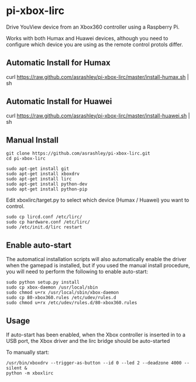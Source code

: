 pi-xbox-lirc
============

Drive YouView device from an Xbox360 controller using a Raspberry Pi.

Works with both Humax and Huawei devices, although you need to configure
which device you are using as the remote control protols differ.

Automatic Install for Humax
---------------------------
curl https://raw.github.com/asrashley/pi-xbox-lirc/master/install-humax.sh | sh

Automatic Install for Huawei
----------------------------
curl https://raw.github.com/asrashley/pi-xbox-lirc/master/install-huawei.sh | sh

Manual Install
--------------
	git clone https://github.com/asrashley/pi-xbox-lirc.git
    cd pi-xbox-lirc

	sudo apt-get install git
    sudo apt-get install xboxdrv
    sudo apt-get install lirc
    sudo apt-get install python-dev
    sudo apt-get install python-pip

Edit xboxlirc/target.py to select which device (Humax / Huawei) you want
to control.

    sudo cp lircd.conf /etc/lirc/
    sudo cp hardware.conf /etc/lirc/
    sudo /etc/init.d/lirc restart

Enable auto-start
-----------------
The automatical installation scripts will also automatically enable the
driver when the gamepad is installed, but if you used the manual install
procedure, you will need to perform the following to enable auto-start:

    sudo python setup.py install
    sudo cp xbox-daemon /usr/local/sbin
    sudo chmod u+rx /usr/local/sbin/xbox-daemon
    sudo cp 80-xbox360.rules /etc/udev/rules.d
    sudo chmod u+rx /etc/udev/rules.d/80-xbox360.rules

Usage
-----
If auto-start has been enabled, when the Xbox controller is inserted in 
to a USB port, the Xbox driver and the lirc bridge should be auto-started

To manually start:

    /usr/bin/xboxdrv --trigger-as-button --id 0 --led 2 --deadzone 4000 --silent &
    python -m xboxlirc
